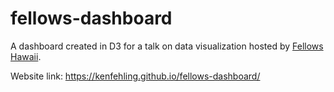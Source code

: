 # fellows-dashboard
 
A dashboard created in D3 for a talk on data visualization hosted by [Fellows Hawaii](https://www.fellows-hawaii.com).

Website link: https://kenfehling.github.io/fellows-dashboard/
